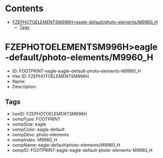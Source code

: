 



Contents
========

* [FZEPHOTOELEMENTSM996H>eagle-default/photo-elements/M9960_H](#fzephotoelementsm996heagle-defaultphoto-elementsm9960_h)
	* [Tags](#tags)

# FZEPHOTOELEMENTSM996H>eagle-default/photo-elements/M9960_H

- ID: FOOTPRINT-eagle-eagle-default-photo-elements-M9960_H
- Hex ID: FZEPHOTOELEMENTSM996H
- Name: 
- Description: 

## Tags

- hexID: FZEPHOTOELEMENTSM996H
- oompType: FOOTPRINT
- oompSize: eagle
- oompColor: eagle-default
- oompDesc: photo-elements
- oompIndex: M9960_H
- oompName: eagle-default/photo-elements/M9960_H
- oompID: FOOTPRINT-eagle-eagle-default-photo-elements-M9960_H
